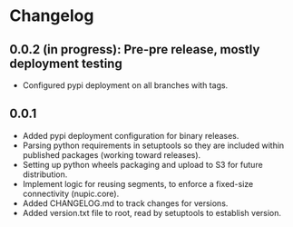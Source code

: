 # Changelog

## 0.0.2 (in progress): Pre-pre release, mostly deployment testing

* Configured pypi deployment on all branches with tags.

## 0.0.1

* Added pypi deployment configuration for binary releases.
* Parsing python requirements in setuptools so they are included within published packages (working toward releases).
* Setting up python wheels packaging and upload to S3 for future distribution.
* Implement logic for reusing segments, to enforce a fixed-size connectivity (nupic.core).
* Added CHANGELOG.md to track changes for versions.
* Added version.txt file to root, read by setuptools to establish version.
